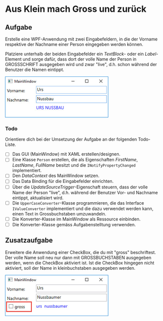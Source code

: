 # Aus Klein mach Gross und zurück

## Aufgabe 

Erstelle eine WPF-Anwendung mit zwei Eingabefeldern, in die der Vorname respektive der Nachname einer Person eingegeben werden können. 

Platziere unterhalb der beiden  Eingabefelder ein _TextBlock_- oder ein _Label_-Element und sorge dafür, dass dort der volle Name der Person in GROSSSCHRIFT ausgegeben wird und zwar "live", d.h.  schon während der Benutzer die Namen eintippt.   

![Bild 1](res/01.jpg)

### Todo 

Orientiere dich bei der Umsetzung der Aufgabe an der folgenden Todo-Liste. 

- [ ] Das GUI (MainWindow) mit XAML erstellen/designen.
- [ ] Eine Klasse `Person` erstellen, die als Eigenschaften _FirstName_, _LastName_, _FullName_ besitzt und die `INotifyPropertyChanged` implementiert.
- [ ] Den _DataContext_ des MainWindow setzen.
- [ ] Das Data Binding für die Eingabefelder einrichten. 
- [ ] Über die _UpdateSourceTrigger_-Eigenschaft steuern, dass der volle Name der Person "live", d.h. während der Benutzer Vor- und Nachname eintippt, aktualisiert wird. 
- [ ] Die `UpperCaseConverter`-Klasse programmieren, die das Interface `IValueConverter` implementiert und die dazu  verwendet werden kann, einen Text in Grossbuchstaben umzuwandeln.
- [ ] Die Konverter-Klasse im MainWindow als Ressource einbinden.
- [ ] Die Konverter-Klasse gemäss Aufgabenstelltung verwenden.

## Zusatzaufgabe

Erweitere die Anwendung einer CheckBox, die du mit "gross" beschriftest. Der volle Name soll neu nur dann mit GROSSBUCHSTABEN ausgegeben werden, wenn die CheckBox aktiviert ist. Ist die CheckBox hingegen nicht aktiviert, soll der Name in kleinbuchstaben ausgegeben werden. 

![Bild 2](res/02.jpg)